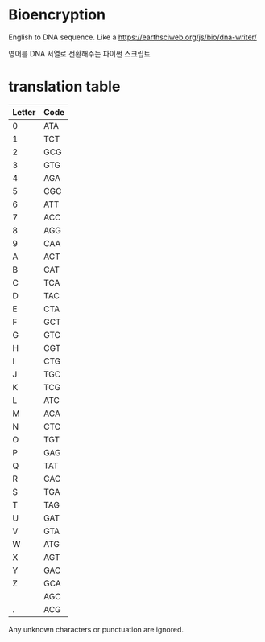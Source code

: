 # Bioencryption

English to DNA sequence. Like a https://earthsciweb.org/js/bio/dna-writer/

영어를 DNA 서열로 전환해주는 파이썬 스크립트

# translation table

Letter | Code
-------|---
0	| ATA
1	| TCT
2	| GCG
3	| GTG
4	| AGA
5	| CGC
6	| ATT
7	| ACC
8	| AGG
9	| CAA
A	| ACT
B	| CAT
C	| TCA
D	| TAC
E	| CTA
F	| GCT
G	| GTC
H	| CGT
I	| CTG
J	| TGC
K	| TCG
L	| ATC
M	| ACA
N	| CTC
O	| TGT
P	| GAG
Q	| TAT
R	| CAC
S	| TGA
T	| TAG
U	| GAT
V	| GTA
W	| ATG
X	| AGT
Y	| GAC
Z	| GCA
	| AGC
.	| ACG

Any unknown characters or punctuation are ignored.